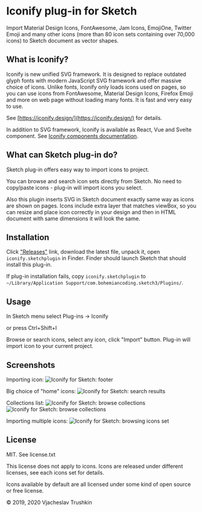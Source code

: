 # Iconify plug-in for Sketch

Import Material Design Icons, FontAwesome, Jam Icons, EmojiOne, Twitter Emoji and many other icons (more than 80 icon sets containing over 70,000 icons) to Sketch document as vector shapes.

## What is Iconify?

Iconify is new unified SVG framework. It is designed to replace outdated glyph fonts with modern JavaScript SVG framework
and offer massive choice of icons. Unlike fonts, Iconify only loads icons used on pages, so you can use icons from FontAwesome,
Material Design Icons, Firefox Emoji and more on web page without loading many fonts. It is fast and very easy to use.

See [https://iconify.design/](https://iconify.design/) for details.

In addition to SVG framework, Iconify is available as React, Vue and Svelte component. See [Iconify components documentation](https://docs.iconify.design/implementations/components/).

## What can Sketch plug-in do?

Sketch plug-in offers easy way to import icons to project.

You can browse and search icon sets directly from Sketch. No need to copy/paste icons - plug-in will import icons you select.

Also this plugin inserts SVG in Sketch document exactly same way as icons are shown on pages. Icons include extra layer that
matches viewBox, so you can resize and place icon correctly in your design and then in HTML document with same dimensions
it will look the same.

## Installation

Click ["Releases"](https://github.com/iconify/iconify-sketch/releases) link, download the latest file, unpack it, open `iconify.sketchplugin` in Finder. Finder should launch Sketch that should install this plug-in.

If plug-in installation fails, copy `iconify.sketchplugin` to `~/Library/Application Support/com.bohemiancoding.sketch3/Plugins/`.

## Usage

In Sketch menu select Plug-ins -> Iconify

or press Ctrl+Shift+I

Browse or search icons, select any icon, click "Import" button. Plug-in will import icon to your current project.

## Screenshots

Importing icon:
![Iconify for Sketch: footer](https://docs.iconify.design/assets/images/plugins/sketch_footer.png)

Big choice of "home" icons:
![Iconify for Sketch: search results](https://docs.iconify.design/assets/images/plugins/sketch_home_grid.png)

Collections list:
![Iconify for Sketch: browse collections](https://docs.iconify.design/assets/images/plugins/sketch_index.png)
![Iconify for Sketch: browse collections](https://docs.iconify.design/assets/images/plugins/sketch_emoji.png)

Importing multiple icons:
![Iconify for Sketch: browsing icons set](https://docs.iconify.design/assets/images/plugins/sketch_select_multiple.png)

## License

MIT. See license.txt

This license does not apply to icons. Icons are released under different licenses, see each icons set for details.

Icons available by default are all licensed under some kind of open source or free license.

© 2019, 2020 Vjacheslav Trushkin

